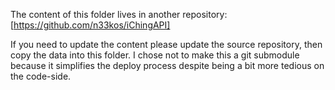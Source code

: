 The content of this folder lives in another repository: [https://github.com/n33kos/iChingAPI]

If you need to update the content please update the source repository, then copy the data into this folder. I chose not to make this a git submodule because it simplifies the deploy process despite being a bit more tedious on the code-side.
